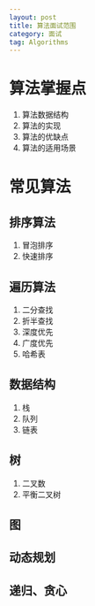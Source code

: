 ```yaml
---
layout: post
title: 算法面试范围
category: 面试
tag: Algorithms 
---
```


# 算法掌握点
1. 算法数据结构
2. 算法的实现
3. 算法的优缺点
4. 算法的适用场景

# 常见算法
## 排序算法
1. 冒泡排序
2. 快速排序


## 遍历算法
1. 二分查找
2. 折半查找
3. 深度优先
4. 广度优先
5. 哈希表
## 数据结构
1. 栈
2. 队列
3. 链表
## 树
1. 二叉数
2. 平衡二叉树
## 图 
## 动态规划
## 递归、贪心

